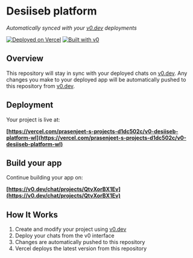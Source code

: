 # Desiiseb platform

*Automatically synced with your [v0.dev](https://v0.dev) deployments*

[![Deployed on Vercel](https://img.shields.io/badge/Deployed%20on-Vercel-black?style=for-the-badge&logo=vercel)](https://vercel.com/prasenjeet-s-projects-d1dc502c/v0-desiiseb-platform-wl)
[![Built with v0](https://img.shields.io/badge/Built%20with-v0.dev-black?style=for-the-badge)](https://v0.dev/chat/projects/QtvXorBX1Ev)

## Overview

This repository will stay in sync with your deployed chats on [v0.dev](https://v0.dev).
Any changes you make to your deployed app will be automatically pushed to this repository from [v0.dev](https://v0.dev).

## Deployment

Your project is live at:

**[https://vercel.com/prasenjeet-s-projects-d1dc502c/v0-desiiseb-platform-wl](https://vercel.com/prasenjeet-s-projects-d1dc502c/v0-desiiseb-platform-wl)**

## Build your app

Continue building your app on:

**[https://v0.dev/chat/projects/QtvXorBX1Ev](https://v0.dev/chat/projects/QtvXorBX1Ev)**

## How It Works

1. Create and modify your project using [v0.dev](https://v0.dev)
2. Deploy your chats from the v0 interface
3. Changes are automatically pushed to this repository
4. Vercel deploys the latest version from this repository
